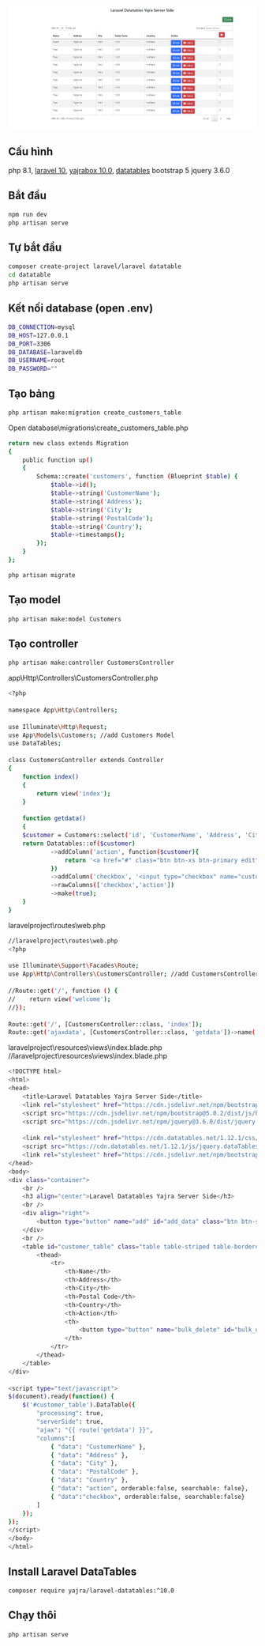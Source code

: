 
<img src="/public/done.png" alt="License">


## Cấu hình

php 8.1,
<a href="https://laravel.com/docs/10.x/installation">laravel 10</a>,
<a href="https://yajrabox.com/docs/laravel-datatables/10.0/installation">yajrabox 10.0</a>,
<a href="https://cdn.datatables.net/1.10.21/">datatables</a>
bootstrap 5
jquery 3.6.0
    
## Bắt đầu
```sh
npm run dev
php artisan serve
```

## Tự bắt đầu

 ```sh
composer create-project laravel/laravel datatable
cd datatable
php artisan serve
```

## Kết nối database (open .env)
```sh
DB_CONNECTION=mysql
DB_HOST=127.0.0.1
DB_PORT=3306
DB_DATABASE=laraveldb
DB_USERNAME=root
DB_PASSWORD=""
```
## Tạo bảng
```sh
php artisan make:migration create_customers_table
```
Open database\migrations\create_customers_table.php
```sh
return new class extends Migration
{
    public function up()
    {
        Schema::create('customers', function (Blueprint $table) {
            $table->id();
            $table->string('CustomerName');
            $table->string('Address');
            $table->string('City');
            $table->string('PostalCode');
            $table->string('Country');
            $table->timestamps();
        });
    }
};
```
```sh
php artisan migrate 
```
## Tạo model
```sh
php artisan make:model Customers
```
## Tạo controller
```sh
php artisan make:controller CustomersController
```
app\Http\Controllers\CustomersController.php
```sh
<?php

namespace App\Http\Controllers;

use Illuminate\Http\Request;
use App\Models\Customers; //add Customers Model
use DataTables;

class CustomersController extends Controller
{
    function index()
    {
        return view('index');
    }

    function getdata()
    {
    $customer = Customers::select('id', 'CustomerName', 'Address', 'City', 'PostalCode', 'Country');
    return Datatables::of($customer)
            ->addColumn('action', function($customer){
                return '<a href="#" class="btn btn-xs btn-primary edit" id="'.$customer->id.'"><i class="bi bi-pencil-square"></i> Edit</a> <a href="#" class="btn btn-xs btn-danger delete" id="'.$customer->id.'"><i class="bi bi-backspace-reverse-fill"></i> Delete</a>';
            })
            ->addColumn('checkbox', '<input type="checkbox" name="customer_checkbox[]" class="customer_checkbox" value="{{$id}}" />')
            ->rawColumns(['checkbox','action'])
            ->make(true);
    }
}
```
laravelproject\routes\web.php
```sh
//laravelproject\routes\web.php
<?php

use Illuminate\Support\Facades\Route;
use App\Http\Controllers\CustomersController; //add CustomersController

//Route::get('/', function () {
//    return view('welcome');
//});

Route::get('/', [CustomersController::class, 'index']);
Route::get('ajaxdata', [CustomersController::class, 'getdata'])->name('getdata');
```
laravelproject\resources\views\index.blade.php
//laravelproject\resources\views\index.blade.php
```sh
<!DOCTYPE html>
<html>
<head>
    <title>Laravel Datatables Yajra Server Side</title>
    <link rel="stylesheet" href="https://cdn.jsdelivr.net/npm/bootstrap@5.0.2/dist/css/bootstrap.min.css" />
    <script src="https://cdn.jsdelivr.net/npm/bootstrap@5.0.2/dist/js/bootstrap.min.js"></script>
    <script src="https://cdn.jsdelivr.net/npm/jquery@3.6.0/dist/jquery.min.js"></script>

    <link rel="stylesheet" href="https://cdn.datatables.net/1.12.1/css/jquery.dataTables.min.css" />
    <script src="https://cdn.datatables.net/1.12.1/js/jquery.dataTables.min.js"></script>
    <link rel="stylesheet" href="https://cdn.jsdelivr.net/npm/bootstrap-icons@1.8.3/font/bootstrap-icons.css">
</head>
<body>
<div class="container">
    <br />
    <h3 align="center">Laravel Datatables Yajra Server Side</h3>
    <br />
    <div align="right">
        <button type="button" name="add" id="add_data" class="btn btn-success"> <i class="bi bi-plus-square"></i> Add</button>
    </div>
    <br />
    <table id="customer_table" class="table table-striped table-bordered">
        <thead>
            <tr>
                <th>Name</th>
                <th>Address</th>
                <th>City</th>
                <th>Postal Code</th>
                <th>Country</th>
                <th>Action</th>
                <th>
                    <button type="button" name="bulk_delete" id="bulk_delete" class="btn btn-danger btn-xs"><i class="bi bi-backspace-reverse-fill"></i></button>
                </th>
            </tr>
        </thead>
    </table>
</div>

<script type="text/javascript">
$(document).ready(function() {
    $('#customer_table').DataTable({
        "processing": true,
        "serverSide": true,
        "ajax": "{{ route('getdata') }}",
        "columns":[
            { "data": "CustomerName" },
            { "data": "Address" },
            { "data": "City" },
            { "data": "PostalCode" },
            { "data": "Country" },
            { "data": "action", orderable:false, searchable: false},
            { "data":"checkbox", orderable:false, searchable:false}
        ]
    });
});
</script>
</body>
</html>
```
## Install Laravel DataTables
```sh
composer require yajra/laravel-datatables:^10.0
```
## Chạy thôi
```sh
php artisan serve
```